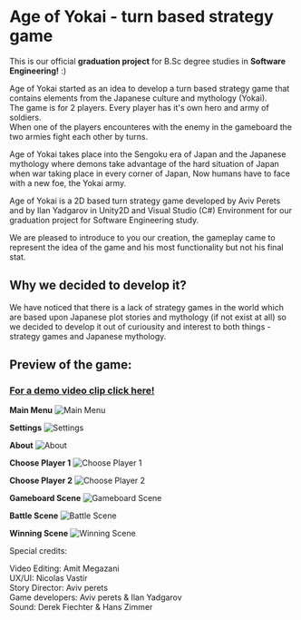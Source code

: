 # Age of Yokai - turn based strategy game
This is our official **graduation project** for B.Sc degree studies in **Software Engineering!** :)

Age of Yokai started as an idea to develop a turn based strategy game that contains elements from the Japanese culture and mythology (Yokai).\
The game is for 2 players. Every player has it's own hero and army of soldiers.\
When one of the players encounteres with the enemy in the gameboard the two armies fight each other by turns. 

Age of Yokai takes place into the Sengoku era of Japan and the Japanese mythology where demons take advantage of the hard situation of Japan when war taking place in every corner of Japan, Now humans have to face with a new foe, the Yokai army.


 Age of Yokai is a 2D based turn strategy game developed by Aviv Perets and by Ilan Yadgarov in Unity2D and Visual Studio (C#) Environment for our graduation project for Software Engineering study.

We are pleased to introduce to you our creation, the gameplay came to represent the idea of the game and his most functionality but not his final stat.


## Why we decided to develop it?
We have noticed that there is a lack of strategy games in the world which are based upon Japanese plot stories and mythology (if not exist at all) so we decided to develop it out of curiousity and interest to both things - strategy games and Japanese mythology.

## Preview of the game:
###  [**For a demo video clip click here!**](https://www.youtube.com/watch?v=srFr2wPV7zA&ab_channel=AvivPerets "Age of Yokai") 

**Main Menu**
![Main Menu](https://user-images.githubusercontent.com/44986276/113613887-7dfeb680-965a-11eb-9787-bc3bebe1c28d.png)

**Settings**
![Settings](https://user-images.githubusercontent.com/44986276/113614104-b900ea00-965a-11eb-828f-2be1925859a8.png)

**About**
![About](https://user-images.githubusercontent.com/44986276/113614274-f5344a80-965a-11eb-9b98-e640496863f3.png)

**Choose Player 1**
![Choose Player 1](https://user-images.githubusercontent.com/44986276/113614137-c4541580-965a-11eb-83e3-2dddf00f2201.png)

**Choose Player 2**
![Choose Player 2](https://user-images.githubusercontent.com/44986276/113614645-74298300-965b-11eb-9674-49f2a353b44f.png)

**Gameboard Scene**
![Gameboard Scene](https://user-images.githubusercontent.com/44986276/113614681-80addb80-965b-11eb-8907-e1f755134948.png)

**Battle Scene**
![Battle Scene](https://user-images.githubusercontent.com/44986276/113614747-8efbf780-965b-11eb-9191-e7138e20dde5.png)

**Winning Scene**
![Winning Scene](https://user-images.githubusercontent.com/44986276/113614781-991df600-965b-11eb-899a-43525d504637.png)


Special credits:

Video Editing: Amit Megazani\
UX/UI: Nicolas Vastir\
Story Director: Aviv perets\
Game developers: Aviv perets & Ilan Yadgarov\
Sound: Derek Fiechter & Hans Zimmer
